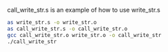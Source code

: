 call\_write\_str.s is an example of how to use write\_str.s

``` bash
as write_str.s -o write_str.o
as call_write_str.s -o call_write_str.o
gcc call_write_str.o write_str.o -o call_write_str
./call_write_str
```
